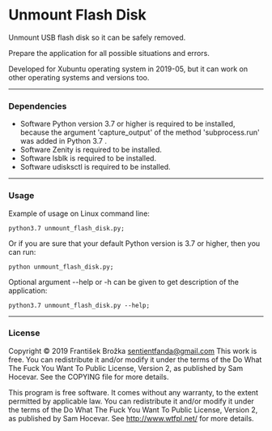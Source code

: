 # Unmount Flash Disk

Unmount USB flash disk so it can be safely removed.

Prepare the application for all possible situations and errors.

Developed for Xubuntu operating system in 2019-05, but it can work on other operating systems and versions too.

----
### Dependencies
- Software Python version 3.7 or higher is required to be installed, because the argument 'capture_output' of the method 'subprocess.run' was added in Python 3.7 .
- Software Zenity is required to be installed.
- Software lsblk is required to be installed.
- Software udisksctl is required to be installed.

----
### Usage
Example of usage on Linux command line:

    python3.7 unmount_flash_disk.py;

Or if you are sure that your default Python version is 3.7 or higher, then you can run:

    python unmount_flash_disk.py;

Optional argument --help or -h can be given to get description of the application:

    python3.7 unmount_flash_disk.py --help;

----
### License

Copyright © 2019 František Brožka <sentientfanda@gmail.com>
This work is free. You can redistribute it and/or modify it under the
terms of the Do What The Fuck You Want To Public License, Version 2,
as published by Sam Hocevar. See the COPYING file for more details.

This program is free software. It comes without any warranty, to
the extent permitted by applicable law. You can redistribute it
and/or modify it under the terms of the Do What The Fuck You Want
To Public License, Version 2, as published by Sam Hocevar. See
http://www.wtfpl.net/ for more details.
